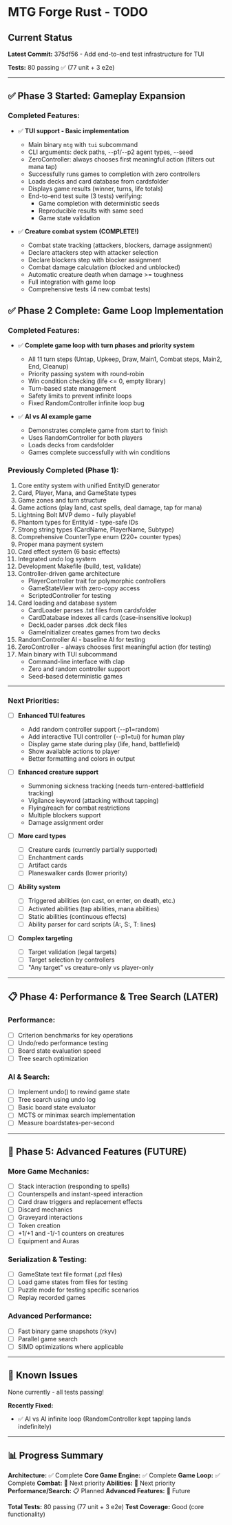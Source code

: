 # MTG Forge Rust - TODO

## Current Status

**Latest Commit:** 375df56 - Add end-to-end test infrastructure for TUI

**Tests:** 80 passing ✅ (77 unit + 3 e2e)

---

## ✅ Phase 3 Started: Gameplay Expansion

### Completed Features:
- ✅ **TUI support - Basic implementation**
  * Main binary `mtg` with `tui` subcommand
  * CLI arguments: deck paths, --p1/--p2 agent types, --seed
  * ZeroController: always chooses first meaningful action (filters out mana tap)
  * Successfully runs games to completion with zero controllers
  * Loads decks and card database from cardsfolder
  * Displays game results (winner, turns, life totals)
  * End-to-end test suite (3 tests) verifying:
    - Game completion with deterministic seeds
    - Reproducible results with same seed
    - Game state validation

- ✅ **Creature combat system (COMPLETE!)**
  * Combat state tracking (attackers, blockers, damage assignment)
  * Declare attackers step with attacker selection
  * Declare blockers step with blocker assignment
  * Combat damage calculation (blocked and unblocked)
  * Automatic creature death when damage >= toughness
  * Full integration with game loop
  * Comprehensive tests (4 new combat tests)

## ✅ Phase 2 Complete: Game Loop Implementation

### Completed Features:
- ✅ **Complete game loop with turn phases and priority system**
  * All 11 turn steps (Untap, Upkeep, Draw, Main1, Combat steps, Main2, End, Cleanup)
  * Priority passing system with round-robin
  * Win condition checking (life <= 0, empty library)
  * Turn-based state management
  * Safety limits to prevent infinite loops
  * Fixed RandomController infinite loop bug

- ✅ **AI vs AI example game**
  * Demonstrates complete game from start to finish
  * Uses RandomController for both players
  * Loads decks from cardsfolder
  * Games complete successfully with win conditions

### Previously Completed (Phase 1):
1. Core entity system with unified EntityID generator
2. Card, Player, Mana, and GameState types
3. Game zones and turn structure
4. Game actions (play land, cast spells, deal damage, tap for mana)
5. Lightning Bolt MVP demo - fully playable!
6. Phantom types for EntityId<T> - type-safe IDs
7. Strong string types (CardName, PlayerName, Subtype)
8. Comprehensive CounterType enum (220+ counter types)
9. Proper mana payment system
10. Card effect system (6 basic effects)
11. Integrated undo log system
12. Development Makefile (build, test, validate)
13. Controller-driven game architecture
    - PlayerController trait for polymorphic controllers
    - GameStateView with zero-copy access
    - ScriptedController for testing
14. Card loading and database system
    - CardLoader parses .txt files from cardsfolder
    - CardDatabase indexes all cards (case-insensitive lookup)
    - DeckLoader parses .dck deck files
    - GameInitializer creates games from two decks
15. RandomController AI - baseline AI for testing
16. ZeroController - always chooses first meaningful action (for testing)
17. Main binary with TUI subcommand
    - Command-line interface with clap
    - Zero and random controller support
    - Seed-based deterministic games

---

### Next Priorities:

- [ ] **Enhanced TUI features**
  * Add random controller support (--p1=random)
  * Add interactive TUI controller (--p1=tui) for human play
  * Display game state during play (life, hand, battlefield)
  * Show available actions to player
  * Better formatting and colors in output

- [ ] **Enhanced creature support**
  * Summoning sickness tracking (needs turn-entered-battlefield tracking)
  * Vigilance keyword (attacking without tapping)
  * Flying/reach for combat restrictions
  * Multiple blockers support
  * Damage assignment order

- [ ] **More card types**
  - [ ] Creature cards (currently partially supported)
  - [ ] Enchantment cards
  - [ ] Artifact cards
  - [ ] Planeswalker cards (lower priority)

- [ ] **Ability system**
  - [ ] Triggered abilities (on cast, on enter, on death, etc.)
  - [ ] Activated abilities (tap abilities, mana abilities)
  - [ ] Static abilities (continuous effects)
  - [ ] Ability parser for card scripts (A:, S:, T: lines)

- [ ] **Complex targeting**
  - [ ] Target validation (legal targets)
  - [ ] Target selection by controllers
  - [ ] "Any target" vs creature-only vs player-only

---

## 📋 Phase 4: Performance & Tree Search (LATER)

### Performance:
- [ ] Criterion benchmarks for key operations
- [ ] Undo/redo performance testing
- [ ] Board state evaluation speed
- [ ] Tree search optimization

### AI & Search:
- [ ] Implement undo() to rewind game state
- [ ] Tree search using undo log
- [ ] Basic board state evaluator
- [ ] MCTS or minimax search implementation
- [ ] Measure boardstates-per-second

---

## 📝 Phase 5: Advanced Features (FUTURE)

### More Game Mechanics:
- [ ] Stack interaction (responding to spells)
- [ ] Counterspells and instant-speed interaction
- [ ] Card draw triggers and replacement effects
- [ ] Discard mechanics
- [ ] Graveyard interactions
- [ ] Token creation
- [ ] +1/+1 and -1/-1 counters on creatures
- [ ] Equipment and Auras

### Serialization & Testing:
- [ ] GameState text file format (.pzl files)
- [ ] Load game states from files for testing
- [ ] Puzzle mode for testing specific scenarios
- [ ] Replay recorded games

### Advanced Performance:
- [ ] Fast binary game snapshots (rkyv)
- [ ] Parallel game search
- [ ] SIMD optimizations where applicable

---

## 🐛 Known Issues

None currently - all tests passing!

**Recently Fixed:**
- ✅ AI vs AI infinite loop (RandomController kept tapping lands indefinitely)

---

## 📊 Progress Summary

**Architecture:** ✅ Complete
**Core Game Engine:** ✅ Complete
**Game Loop:** ✅ Complete
**Combat:** 🚧 Next priority
**Abilities:** 🚧 Next priority
**Performance/Search:** 📋 Planned
**Advanced Features:** 📝 Future

**Total Tests:** 80 passing (77 unit + 3 e2e)
**Test Coverage:** Good (core functionality)
